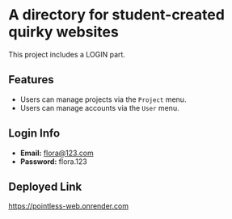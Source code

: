# A directory for student-created quirky websites

This project includes a LOGIN part.

## Features

- Users can manage projects via the `Project` menu.
- Users can manage accounts via the `User` menu.

## Login Info

- **Email:** flora@123.com
- **Password:** flora.123

## Deployed Link

https://pointless-web.onrender.com






